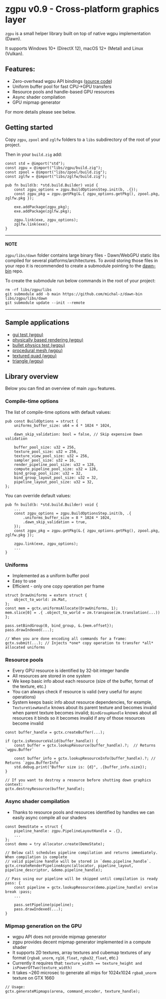 # zgpu v0.9 - Cross-platform graphics layer

`zgpu` is a small helper library built on top of native wgpu implementation (Dawn).

It supports Windows 10+ (DirectX 12), macOS 12+ (Metal) and Linux (Vulkan).

## Features:

* Zero-overhead wgpu API bindings ([source code](https://github.com/michal-z/zig-gamedev/blob/main/libs/zgpu/src/wgpu.zig))
* Uniform buffer pool for fast CPU->GPU transfers
* Resource pools and handle-based GPU resources
* Async shader compilation
* GPU mipmap generator

For more details please see below.

## Getting started

Copy `zgpu`, `zpool` and `zglfw` folders to a `libs` subdirectory of the root of your project.

Then in your `build.zig` add:
```zig
const std = @import("std");
const zgpu = @import("libs/zgpu/build.zig");
const zpool = @import("libs/zpool/build.zig");
const zglfw = @import("libs/zglfw/build.zig");

pub fn build(b: *std.build.Builder) void {
    const zgpu_options = zgpu.BuildOptionsStep.init(b, .{});
    const zgpu_pkg = zgpu.getPkg(&.{ zgpu_options.getPkg(), zpool.pkg, zglfw.pkg });

    exe.addPackage(zgpu_pkg);
    exe.addPackage(zglfw.pkg);

    zgpu.link(exe, zgpu_options);
    zglfw.link(exe);
}
```
------------
#### NOTE

`zgpu/libs/dawn` folder contains large binary files - Dawn/WebGPU static libs compiled for several platforms/architectures.
To avoid storing those files in your repo it is recommended to create a submodule pointing to the [dawn-bin](https://github.com/michal-z/dawn-bin) repo.

To create the submodule run below commands in the root of your project:
```
rm -rf libs/zgpu/libs
git submodule add -b main https://github.com/michal-z/dawn-bin libs/zgpu/libs/dawn
git submodule update --init --remote
```
--------------
## Sample applications

* [gui test (wgpu)](https://github.com/michal-z/zig-gamedev/tree/main/samples/gui_test_wgpu)
* [physically based rendering (wgpu)](https://github.com/michal-z/zig-gamedev/tree/main/samples/physically_based_rendering_wgpu)
* [bullet physics test (wgpu)](https://github.com/michal-z/zig-gamedev/tree/main/samples/bullet_physics_test_wgpu)
* [procedural mesh (wgpu)](https://github.com/michal-z/zig-gamedev/tree/main/samples/procedural_mesh_wgpu)
* [textured quad (wgpu)](https://github.com/michal-z/zig-gamedev/tree/main/samples/textured_quad_wgpu)
* [triangle (wgpu)](https://github.com/michal-z/zig-gamedev/tree/main/samples/triangle_wgpu)

## Library overview

Below you can find an overview of main `zgpu` features.

### Compile-time options

The list of compile-time options with default values:

```zig
pub const BuildOptions = struct {
    uniforms_buffer_size: u64 = 4 * 1024 * 1024,

    dawn_skip_validation: bool = false, // Skip expensive Dawn validation

    buffer_pool_size: u32 = 256,
    texture_pool_size: u32 = 256,
    texture_view_pool_size: u32 = 256,
    sampler_pool_size: u32 = 16,
    render_pipeline_pool_size: u32 = 128,
    compute_pipeline_pool_size: u32 = 128,
    bind_group_pool_size: u32 = 32,
    bind_group_layout_pool_size: u32 = 32,
    pipeline_layout_pool_size: u32 = 32,
};
```
You can override default values:
```zig
pub fn build(b: *std.build.Builder) void {
    ...
    const zgpu_options = zgpu.BuildOptionsStep.init(b, .{
        .uniforms_buffer_size = 8 * 1024 * 1024,
        .dawn_skip_validation = true,
    });
    const zgpu_pkg = zgpu.getPkg(&.{ zgpu_options.getPkg(), zpool.pkg, zglfw.pkg });

    zgpu.link(exe, zgpu_options);
    ...
}
```
### Uniforms

* Implemented as a uniform buffer pool
* Easy to use
* Efficient - only one copy operation per frame

```zig
struct DrawUniforms = extern struct {
    object_to_world: zm.Mat,
};
const mem = gctx.uniformsAllocate(DrawUniforms, 1);
mem.slice[0] = .{ .object_to_world = zm.transpose(zm.translation(...)) };

pass.setBindGroup(0, bind_group, &.{mem.offset});
pass.drawIndexed(...);

// When you are done encoding all commands for a frame:
gctx.submit(...); // Injects *one* copy operation to transfer *all* allocated uniforms
```

### Resource pools

* Every GPU resource is identified by 32-bit integer handle
* All resources are stored in one system
* We keep basic info about each resource (size of the buffer, format of the texture, etc.)
* You can always check if resource is valid (very useful for async operations)
* System keeps basic info about resource dependencies, for example, `TextureViewHandle` knows about its
parent texture and becomes invalid when parent texture becomes invalid; `BindGroupHandle` knows
about all resources it binds so it becomes invalid if any of those resources become invalid

```zig
const buffer_handle = gctx.createBuffer(...);

if (gctx.isResourceValid(buffer_handle)) {
    const buffer = gctx.lookupResource(buffer_handle).?;  // Returns `wgpu.Buffer`

    const buffer_info = gctx.lookupResourceInfo(buffer_handle).?; // Returns `zgpu.BufferInfo`
    std.debug.print("Buffer size is: {d}", .{buffer_info.size});
}

// If you want to destroy a resource before shutting down graphics context:
gctx.destroyResource(buffer_handle);

```
### Async shader compilation

* Thanks to resource pools and resources identified by handles we can easily async compile all our shaders

```zig
const DemoState = struct {
    pipeline_handle: zgpu.PipelineLayoutHandle = .{},
    ...
};
const demo = try allocator.create(DemoState);

// Below call schedules pipeline compilation and returns immediately. When compilation is complete
// valid pipeline handle will be stored in `demo.pipeline_handle`.
gctx.createRenderPipelineAsync(allocator, pipeline_layout, pipeline_descriptor, &demo.pipeline_handle);

// Pass using our pipeline will be skipped until compilation is ready
pass: {
    const pipeline = gctx.lookupResource(demo.pipeline_handle) orelse break :pass;
    ...

    pass.setPipeline(pipeline);
    pass.drawIndexed(...);
}
```

### Mipmap generation on the GPU

* wgpu API does not provide mipmap generator
* zgpu provides decent mipmap generator implemented in a compute shader
* It supports 2D textures, array textures and cubemap textures of any format
(`rgba8_unorm`, `rg16_float`, `rgba32_float`, etc.)
* Currently it requires that: `texture_width == texture_height and isPowerOfTwo(texture_width)`
* It takes ~260 microsec to generate all mips for 1024x1024 `rgba8_unorm` texture on GTX 1660

```zig
// Usage:
gctx.generateMipmaps(arena, command_encoder, texture_handle);
```
